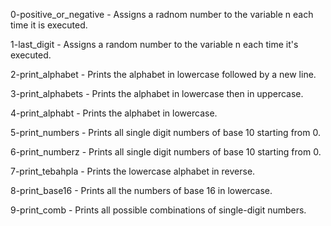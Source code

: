 0-positive_or_negative - Assigns a radnom number to the variable n each time it is executed.

1-last_digit - Assigns a random number to the variable n each time it's executed.

2-print_alphabet - Prints the alphabet in lowercase followed by a new line.

3-print_alphabets - Prints the alphabet in lowercase then in uppercase.

4-print_alphabt - Prints the alphabet in lowercase.

5-print_numbers - Prints all single digit numbers of base 10 starting from 0.

6-print_numberz - Prints all single digit numbers of base 10 starting from 0.

7-print_tebahpla - Prints the lowercase alphabet in reverse.

8-print_base16 - Prints all the numbers of base 16 in lowercase.

9-print_comb - Prints all possible combinations of single-digit numbers.

